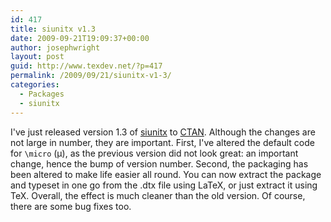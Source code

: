```yaml
---
id: 417
title: siunitx v1.3
date: 2009-09-21T19:09:37+00:00
author: josephwright
layout: post
guid: http://www.texdev.net/?p=417
permalink: /2009/09/21/siunitx-v1-3/
categories:
  - Packages
  - siunitx
---
```

I've just released version 1.3 of <a title="A comprehensive (sI) units package" href="http://tug.ctan.org/cgi-bin/ctanPackageInformation.py?id=siunitx">siunitx</a> to <a title="The Comprehensive TeX Archive Network" href="http://www.ctan.org/">CTAN</a>. Although the changes are not large in number, they are important. First, I've altered the default code for <code>\micro</code> (μ), as the previous version did not look great: an important change, hence the bump of version number. Second, the packaging has been altered to make life easier all round. You can now extract the package and typeset in one go from the .dtx file using LaTeX, or just extract it using TeX.  Overall, the effect is much cleaner than the old version. Of course, there are some bug fixes too.